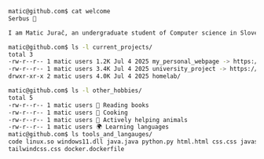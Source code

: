 ```bash
matic@github.com$ cat welcome
Serbus 👋

I am Matic Jurač, an undergraduate student of Computer science in Slovenia.

matic@github.com$ ls -l current_projects/
total 3
-rw-r--r-- 1 matic users 1.2K Jul 4 2025 my_personal_webpage -> https://matic-jurac.github.io
-rw-r--r-- 1 matic users 3.4K Jul 4 2025 university_project -> https://github.com/Nepozorni/Nepozorni-Main
drwxr-xr-x 2 matic users 4.0K Jul 4 2025 homelab/

matic@github.com$ ls -l other_hobbies/
total 5
-rw-r--r-- 1 matic users 📖 Reading books
-rw-r--r-- 1 matic users 🍳 Cooking
-rw-r--r-- 1 matic users 🐶 Actively helping animals
-rw-r--r-- 1 matic users 🌍 Learning languages
matic@github.com$ ls tools_and_langauges/
code linux.so windows11.dll java.java python.py html.html css.css javascript.js
tailwindcss.css docker.dockerfile 
```
<!--
<p>
<img src="https://cdn.jsdelivr.net/gh/devicons/devicon@latest/icons/vscode/vscode-original.svg"  width="40" height="40"/>
<img src="https://cdn.jsdelivr.net/gh/devicons/devicon@latest/icons/linux/linux-original.svg"  width="40" height="40"/>
<img src="https://cdn.jsdelivr.net/gh/devicons/devicon@latest/icons/windows11/windows11-original.svg"  width="40" height="40"/>
<img src="https://cdn.jsdelivr.net/gh/devicons/devicon@latest/icons/java/java-original.svg"  width="40" height="40"/>
<img src="https://cdn.jsdelivr.net/gh/devicons/devicon@latest/icons/python/python-original.svg"  width="40" height="40"/>
<img src="https://cdn.jsdelivr.net/gh/devicons/devicon@latest/icons/html5/html5-original.svg"  width="40" height="40"/>
<img src="https://cdn.jsdelivr.net/gh/devicons/devicon@latest/icons/css3/css3-original.svg"  width="40" height="40"/>
<img src="https://cdn.jsdelivr.net/gh/devicons/devicon@latest/icons/javascript/javascript-original.svg"  width="40" height="40"/>
<img src="https://cdn.jsdelivr.net/gh/devicons/devicon@latest/icons/tailwindcss/tailwindcss-original-wordmark.svg" width="40" height="40"/>
<img src="https://cdn.jsdelivr.net/gh/devicons/devicon@latest/icons/docker/docker-original.svg" width="40" height="40"/>
          
          
</p>
**matic-jurac/matic-jurac** is a ✨ _special_ ✨ repository because its `README.md` (this file) appears on your GitHub profile.

Here are some ideas to get you started:

- 🔭 I’m currently working on ...
- 🌱 I’m currently learning ...
- 👯 I’m looking to collaborate on ...
- 🤔 I’m looking for help with ...
- 💬 Ask me about ...
- 📫 How to reach me: ...
- 😄 Pronouns: ...
- ⚡ Fun fact: ...
-->
